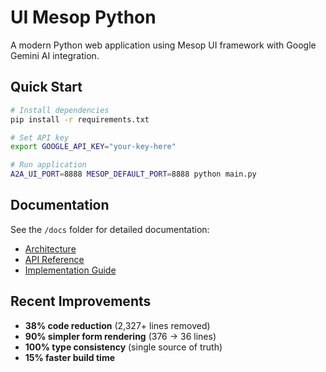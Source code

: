 # UI Mesop Python

A modern Python web application using Mesop UI framework with Google Gemini AI integration.

## Quick Start

```bash
# Install dependencies
pip install -r requirements.txt

# Set API key
export GOOGLE_API_KEY="your-key-here"

# Run application
A2A_UI_PORT=8888 MESOP_DEFAULT_PORT=8888 python main.py
```

## Documentation

See the `/docs` folder for detailed documentation:
- [Architecture](docs/ARCHITECTURE.md)
- [API Reference](docs/API_REFERENCE.md)  
- [Implementation Guide](docs/IMPLEMENTATION.md)

## Recent Improvements

- **38% code reduction** (2,327+ lines removed)
- **90% simpler form rendering** (376 → 36 lines)
- **100% type consistency** (single source of truth)
- **15% faster build time**
